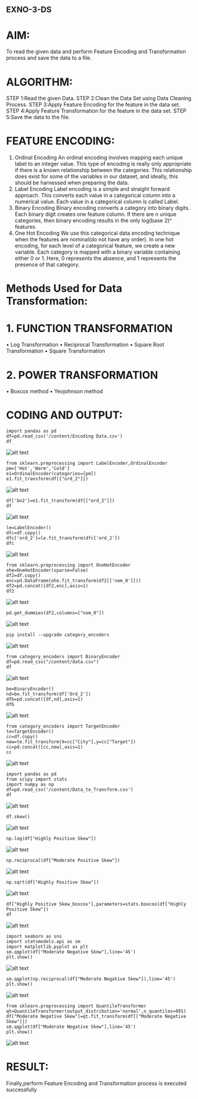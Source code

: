 ## EXNO-3-DS

# AIM:
To read the given data and perform Feature Encoding and Transformation process and save the data to a file.

# ALGORITHM:
STEP 1:Read the given Data.
STEP 2:Clean the Data Set using Data Cleaning Process.
STEP 3:Apply Feature Encoding for the feature in the data set.
STEP 4:Apply Feature Transformation for the feature in the data set.
STEP 5:Save the data to the file.

# FEATURE ENCODING:
1. Ordinal Encoding
An ordinal encoding involves mapping each unique label to an integer value. This type of encoding is really only appropriate if there is a known relationship between the categories. This relationship does exist for some of the variables in our dataset, and ideally, this should be harnessed when preparing the data.
2. Label Encoding
Label encoding is a simple and straight forward approach. This converts each value in a categorical column into a numerical value. Each value in a categorical column is called Label.
3. Binary Encoding
Binary encoding converts a category into binary digits. Each binary digit creates one feature column. If there are n unique categories, then binary encoding results in the only log(base 2)ⁿ features.
4. One Hot Encoding
We use this categorical data encoding technique when the features are nominal(do not have any order). In one hot encoding, for each level of a categorical feature, we create a new variable. Each category is mapped with a binary variable containing either 0 or 1. Here, 0 represents the absence, and 1 represents the presence of that category.

# Methods Used for Data Transformation:
  # 1. FUNCTION TRANSFORMATION
• Log Transformation
• Reciprocal Transformation
• Square Root Transformation
• Square Transformation
  # 2. POWER TRANSFORMATION
• Boxcox method
• Yeojohnson method

# CODING AND OUTPUT:
```
import pandas as pd
df=pd.read_csv('/content/Encoding Data.csv')
df
```
![alt text](image.png)
```
from sklearn.preprocessing import LabelEncoder,OrdinalEncoder
pm=['Hot','Warm','Cold']
e1=OrdinalEncoder(categories=[pm])
e1.fit_transform(df[["ord_2"]])
```
![alt text](image-1.png)
```
df['bo2']=e1.fit_transform(df[["ord_2"]])
df
```
![alt text](image-2.png)
```
le=LabelEncoder()
dfc=df.copy()
dfc['ord_2']=le.fit_transform(dfc['ord_2'])
dfc
```
![alt text](image-3.png)
```
from sklearn.preprocessing import OneHotEncoder
ohe=OneHotEncoder(sparse=False)
df2=df.copy()
enc=pd.DataFrame(ohe.fit_transform(df2[['nom_0']]))
df2=pd.concat([df2,enc],axis=1)
df2
```
![alt text](image-4.png)
```
pd.get_dummies(df2,columns=["nom_0"])
```
![alt text](image-5.png)
```
pip install --upgrade category_encoders
```
![alt text](image-6.png)
```
from category_encoders import BinaryEncoder
df=pd.read_csv("/content/data.csv")
df
```
![alt text](image-7.png)

```
be=BinaryEncoder()
nd=be.fit_transform(df['Ord_2'])
dfb=pd.concat([df,nd],axis=1)
dfb
```
![alt text](image-8.png)
```
from category_encoders import TargetEncoder
te=TargetEncoder()
cc=df.copy()
new=te.fit_transform(X=cc["City"],y=cc["Target"])
cc=pd.concat([cc,new],axis=1)
cc
```
![alt text](image-9.png)
```
import pandas as pd
from scipy import stats
import numpy as np
df=pd.read_csv('/content/Data_to_Transform.csv')
df
```
![alt text](image-10.png)
```
df.skew()
```
![alt text](image-11.png)
```
np.log(df["Highly Positive Skew"])
```
![alt text](image-12.png)
```
np.reciprocal(df["Moderate Positive Skew"])
```
![alt text](image-13.png)
```
np.sqrt(df["Highly Positive Skew"])
```
![alt text](image-14.png)
```
df["Highly Positive Skew_boxcox"],parameters=stats.boxcox(df["Highly Positive Skew"])
df
```
![alt text](image-15.png)
```
import seaborn as sns
import statsmodels.api as sm
import matplotlib.pyplot as plt
sm.qqplot(df["Moderate Negative Skew"],line='45')
plt.show()
```
![alt text](image-16.png)
```
sm.qqplot(np.reciprocal(df["Moderate Negative Skew"]),line='45')
plt.show()
```
![alt text](image-17.png)
```
from sklearn.preprocessing import QuantileTransformer
qt=QuantileTransformer(output_distribution='normal',n_quantiles=891)
df["Moderate Negative Skew"]=qt.fit_transform(df[["Moderate Negative Skew"]])
sm.qqplot(df["Moderate Negative Skew"],line='45')
plt.show()
```
![alt text](image-18.png)

# RESULT:
   Finally,perform Feature Encoding and Transformation process is executed successfully

       
